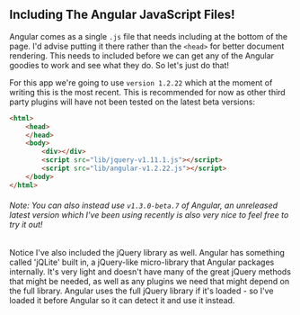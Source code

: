 ## Including The Angular JavaScript Files!

Angular comes as a single `.js` file that needs including at the bottom of the page. I'd advise putting it there rather than the `<head>` for better document rendering.  This needs to included before we can get any of the Angular goodies to work and see what they do.  So let's just do that!


For this app we're going to use `version 1.2.22` which at the moment of writing this is the most recent.  This is recommended for now as other third party plugins will have not been tested on the latest beta versions:

```html
<html>
    <head>
    </head>
    <body>
        <div></div>
        <script src="lib/jquery-v1.11.1.js"></script>
        <script src="lib/angular-v1.2.22.js"></script>
    </body>
</html>
```

###### Note: You can also instead use `v1.3.0-beta.7` of Angular, an unreleased latest version which I've been using recently is also very nice to feel free to try it out!

Notice I've also included the jQuery library as well. Angular has something called 'jQLite' built in, a jQuery-like micro-library that Angular packages internally. It's very light and doesn't have many of the great jQuery methods that might be needed, as well as any plugins we need that might depend on the full library. Angular uses the full jQuery library if it's loaded - so I've loaded it before Angular so it can detect it and use it instead.